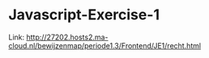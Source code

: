 # Javascript-Exercise-1

Link: http://27202.hosts2.ma-cloud.nl/bewijzenmap/periode1.3/Frontend/JE1/recht.html
